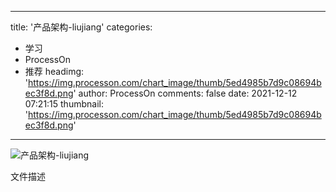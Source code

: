 
---
title: '产品架构-liujiang'
categories: 
 - 学习
 - ProcessOn
 - 推荐
headimg: 'https://img.processon.com/chart_image/thumb/5ed4985b7d9c08694bec3f8d.png'
author: ProcessOn
comments: false
date: 2021-12-12 07:21:15
thumbnail: 'https://img.processon.com/chart_image/thumb/5ed4985b7d9c08694bec3f8d.png'
---

<div>   
<img class="thumb" alt="产品架构-liujiang" src="https://img.processon.com/chart_image/thumb/5ed4985b7d9c08694bec3f8d.png" referrerpolicy="no-referrer">
<p>文件描述</p>  
</div>
            